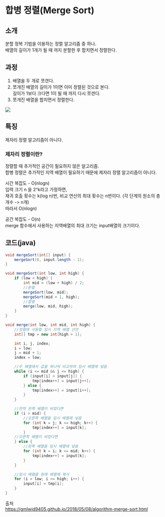 # 합병 정렬(Merge Sort)
## 소개
분할 정복 기법을 이용하는 정렬 알고리즘 중 하나.  
배열의 길이가 1개가 될 때 까지 분할한 후 합치면서 정렬한다.  
## 과정
1. 배열을 두 개로 쪼갠다.
2. 쪼개진 배열의 길이가 1이면 이미 정렬된 것으로 본다.  
길이가 1보다 크다면 1이 될 때 까지 다시 쪼갠다.
3. 쪼개진 배열을 합치면서 정렬한다.

<img src="https://gmlwjd9405.github.io/images/algorithm-merge-sort/merge-sort-concepts.png">

## 특징
제자리 정렬 알고리즘이 아니다.  
### 제자리 정렬이란?
정렬할 때 추가적인 공간이 필요하지 않은 알고리즘.  
합병 정렬은 추가적인 지역 배열이 필요하기 때문에 제자리 정렬 알고리즘이 아니다.  
  
시간 복잡도 - O(nlogn)  
입력 크기 n 을 2^k라고 가정하면,  
재귀 호출 횟수는 k(log n)번, 비교 연산의 최대 횟수는 n번이다. 
(각 단계의 원소의 총 개수 -> n개)  
따라서 O(nlogn)
  
공간 복잡도 - O(n)  
merge 함수에서 사용하는 지역배열의 최대 크기는 input배열의 크기이다.

## 코드(java)  
```java
void mergeSort(int[] input) {
    mergeSort(0, input.length - 1);
}

void mergeSort(int low, int high) {
    if (low < high) {
        int mid = (low + high) / 2;
        //분할
        mergeSort(low, mid);
        mergeSort(mid + 1, high);
        //합병
        merge(low, mid, high);
    }
}

void merge(int low, int mid, int high) {
    //정렬에 사용할 임시 지역 배열 선언
    int[] tmp = new int[high + 1];

    int i, j, index;
    i = low;
    j = mid + 1;
    index = low;

    //두 배열에서 값을 하나씩 비교하여 임시 배열에 넣음
    while (i <= mid && j <= high) {
        if (input[i] > input[j]) {
            tmp[index++] = input[j++];
        } else {
            tmp[index++] = input[i++];
        }
    }

    //만약 왼쪽 배열이 비었다면
    if (i > mid) {
        //오른쪽 배열을 임시 배열에 넣음
        for (int k = j; k <= high; k++) {
            tmp[index++] = input[k];
        }
    //오른쪽 배열이 비었다면    
    } else {
        //왼쪽 배열을 임시 배열에 넣음
        for (int k = i; k <= mid; k++) {
            tmp[index++] = input[k];
        }
    }

    //임시 배열을 원래 배열에 복사
    for (i = low; i <= high; i++) {
        input[i] = tmp[i];
    }
}
```
출처  
https://gmlwjd9405.github.io/2018/05/08/algorithm-merge-sort.html